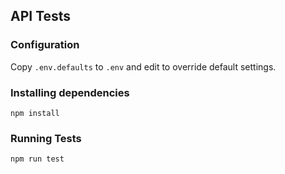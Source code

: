 ## API Tests

### Configuration

Copy `.env.defaults` to `.env` and edit to override default settings.

### Installing dependencies

```
npm install
```

### Running Tests

```
npm run test
```
